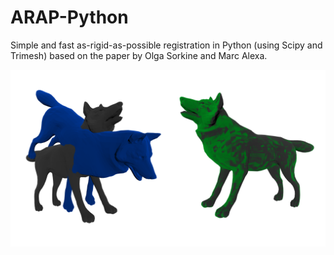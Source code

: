 # ARAP-Python
Simple and fast as-rigid-as-possible registration in Python (using Scipy and Trimesh) based on the paper by Olga Sorkine and Marc Alexa.

![Alt text](https://github.com/daniel-unyi-42/ARAP-Python/blob/main/test.png?raw=true)
